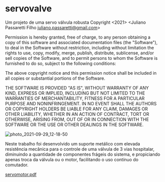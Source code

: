 # servovalve
Um projeto de uma servo válvula robusta
Copyright <2021> <Juliano Passaretti Filho juliano.passaretti@gmail.com>

Permission is hereby granted, free of charge, to any person obtaining a copy of this software and associated documentation files (the "Software"), to deal in the
 Software without restriction, including without limitation the rights to use, copy, modify, merge, publish, distribute, sublicense, and/or sell copies of the
 Software, and to permit persons to whom the Software is furnished to do so, subject to the following conditions:

The above copyright notice and this permission notice shall be included in all copies or substantial portions of the Software.

THE SOFTWARE IS PROVIDED "AS IS", WITHOUT WARRANTY OF ANY KIND, EXPRESS OR IMPLIED, INCLUDING BUT NOT LIMITED TO THE WARRANTIES OF MERCHANTABILITY, FITNESS FOR A
PARTICULAR PURPOSE AND NONINFRINGEMENT. IN NO EVENT SHALL THE AUTHORS OR COPYRIGHT HOLDERS BE LIABLE FOR ANY CLAIM, DAMAGES OR OTHER LIABILITY, WHETHER IN AN
ACTION
OF CONTRACT, TORT OR OTHERWISE, ARISING FROM, OUT OF OR IN CONNECTION WITH THE SOFTWARE OR THE USE OR OTHER DEALINGS IN THE SOFTWARE.

![photo_2021-09-29_12-18-50](https://user-images.githubusercontent.com/9045259/135469156-9d54e16d-bdbd-4eab-8c6f-9e123819fd82.jpg)

Neste trabalho foi desenvolvido um suporte metálico com elevada resistência mecânica para o controle de uma válvula de 3 vias hospitalar, diminuindo a quantidade de
componentes frágeis do sistema, e propiciando apenas troca da válvula ou o motor, facilitando o uso contínuo do comutador.

[servomotor.pdf](https://github.com/jpassaretti/servovalve/files/7260081/servomotor.pdf)
